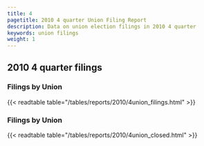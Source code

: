 ```yaml
---
title: 4
pagetitle: 2010 4 quarter Union Filing Report
description: Data on union election filings in 2010 4 quarter 
keywords: union filings
weight: 1
---
```


## 2010 4 quarter filings

### Filings by Union
{{< readtable table="/tables/reports/2010/4union_filings.html" >}}

### Filings by Union
{{< readtable table="/tables/reports/2010/4union_closed.html" >}}
